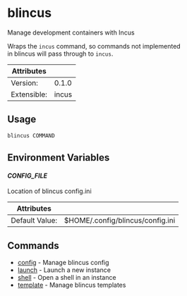 # blincus

Manage development containers with Incus  
  
Wraps the `incus` command, so commands not implemented   
in blincus will pass through to `incus`.  


| Attributes       | &nbsp;
|------------------|-------------
| Version:         | 0.1.0
| Extensible:      | incus

## Usage

```bash
blincus COMMAND
```

## Environment Variables

#### *CONFIG_FILE*

Location of blincus config.ini

| Attributes      | &nbsp;
|-----------------|-------------
| Default Value:  | $HOME/.config/blincus/config.ini

## Commands

- [config](blincus%20config) - Manage blincus config
- [launch](blincus%20launch) - Launch a new instance
- [shell](blincus%20shell) - Open a shell in an instance
- [template](blincus%20template) - Manage blincus templates


